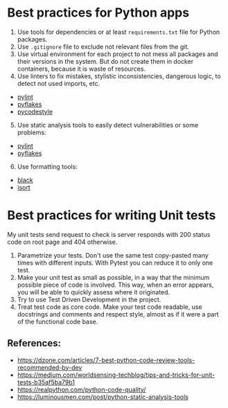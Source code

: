 # Best practices for Python apps

1. Use tools for dependencies or at least `requirements.txt` file for Python packages.
2. Use `.gitignore` file to exclude not relevant files from the git.
3. Use virtual environment for each project to not mess all packages and their versions in the system. 
But do not create them in docker containers, because it is waste of resources.
4. Use linters to fix mistakes, stylistic inconsistencies, dangerous logic, to detect not used imports, etc.
* [pylint](https://pylint.org)
* [pyflakes](https://github.com/PyCQA/pyflakes)
* [pycodestyle](https://github.com/PyCQA/pycodestyle)
5. Use static analysis tools to easily detect vulnerabilities or some problems:
* [pylint](https://pylint.org)
* [pyflakes](https://github.com/PyCQA/pyflakes)
6. Use formatting tools:
* [black](https://github.com/psf/black)
* [isort](https://github.com/PyCQA/isort)

# Best practices for writing Unit tests
My unit tests send request to check is server responds with 200 status code on root page and 404 otherwise.

1. Parametrize your tests. Don't use the same test copy-pasted many times with different inputs. With Pytest you can reduce it to only one test.
2. Make your unit test as small as possible, in a way that the minimum possible piece of code is involved. This way, when an error appears, you will be able to quickly assess where it originated.
3. Try to use Test Driven Development in the project.
4. Treat test code as core code. Make your test code readable, use docstrings and comments and respect style, almost as if it were a part of the functional code base.

## References:
* https://dzone.com/articles/7-best-python-code-review-tools-recommended-by-dev
* https://medium.com/worldsensing-techblog/tips-and-tricks-for-unit-tests-b35af5ba79b1
* https://realpython.com/python-code-quality/
* https://luminousmen.com/post/python-static-analysis-tools
